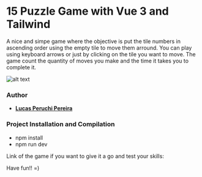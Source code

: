 # 15 Puzzle Game with Vue 3 and Tailwind

A nice and simpe game where the objective is put the tile numbers in ascending order using the empty tile to move them arround. You can play using keyboard arrows or just by clicking on the tile you want to move. The game count the quantity of moves you make and the time it takes you to complete it.

![alt text](https://github.com/LucasPeruchi/matsuyama/blob/main/src/assets/15puzzlegame.PNG)

### Author

* **[Lucas Peruchi Pereira](https://github.com/PeruchiBR)**


### Project Installation and Compilation

* npm install
* npm run dev


Link of the game if you want to give it a go and test your skills:


Have fun!! 
=) 